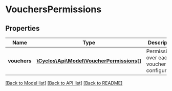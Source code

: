 # VouchersPermissions

## Properties
Name | Type | Description | Notes
------------ | ------------- | ------------- | -------------
**vouchers** | [**\Cyclos\Api\Model\VoucherPermissions[]**](VoucherPermissions.md) | Permissions over each voucher configuration | [optional] 

[[Back to Model list]](../../README.md#documentation-for-models) [[Back to API list]](../../README.md#documentation-for-api-endpoints) [[Back to README]](../../README.md)


